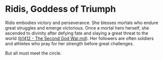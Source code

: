 # Ridis, Goddess of Triumph

Ridis embodies victory and perseverance. She blesses mortals who endure great struggles and emerge victorious. Once a mortal hero herself, she ascended to divinity after defying fate and slaying a great threat to the world ([b1412 - The Second God War.md](../../Historic%20Events/b1412%20-%20The%20Second%20God%20War.md)). Her followers are often soldiers and athletes who pray for her strength before great challenges.

But all must meet the circle.


